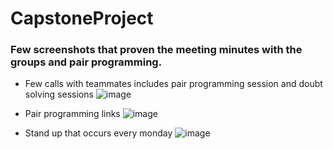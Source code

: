 # CapstoneProject

### Few screenshots that proven the meeting minutes with the groups and pair programming.

- Few calls with teammates includes pair programming session and doubt solving sessions
![image](https://user-images.githubusercontent.com/64590024/191756139-94200b5b-4bc6-43bd-a7c9-ca93ab00532e.png)

- Pair programming links
![image](https://user-images.githubusercontent.com/64590024/191756677-5fcd8116-1133-4764-8e2c-1ab6d00121c9.png)

- Stand up that occurs every monday
![image](https://user-images.githubusercontent.com/64590024/191756915-006452b6-86d6-45f9-bf6d-12b3e4fd7153.png)


